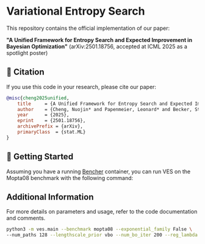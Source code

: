 

# Variational Entropy Search

This repository contains the official implementation of our paper:

**"A Unified Framework for Entropy Search and Expected Improvement in Bayesian Optimization"** (arXiv:2501.18756, accepted at ICML 2025 as a spotlight poster)

## 📖 Citation

If you use this code in your research, please cite our paper:

```bibtex
@misc{cheng2025unified,
    title     = {A Unified Framework for Entropy Search and Expected Improvement in Bayesian Optimization},
    author    = {Cheng, Nuojin* and Papenmeier, Leonard* and Becker, Stephen and Nardi, Luigi},
    year      = {2025},
    eprint    = {2501.18756},
    archivePrefix = {arXiv},
    primaryClass  = {stat.ML}
}
```

## 🚀 Getting Started

Assuming you have a running [Bencher](https://github.com/LeoIV/bencher) container, you can run VES on the Mopta08 benchmark with the following command:

## Additional Information

For more details on parameters and usage, refer to the code documentation and comments.

```bash
python3 -m ves.main --benchmark mopta08 --exponential_family False \
--num_paths 128 --lengthscale_prior vbo --num_bo_iter 200 --reg_lambda 1"
```


